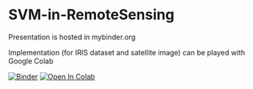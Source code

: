 # SVM-in-RemoteSensing

Presentation is hosted in mybinder.org

Implementation (for IRIS dataset and satellite image) can be played with Google Colab

[![Binder](https://mybinder.org/badge_logo.svg)](https://mybinder.org/v2/gh/VaasuDevanS/SVM-in-RemoteSensing/master?filepath=Presentation_Talk%2FSupport%20Vector%20Machine.ipynb)
[![Open In Colab](https://colab.research.google.com/assets/colab-badge.svg)](https://colab.research.google.com/github/vaasudevans/SVM-in-RemoteSensing/blob/master/Implementation/SupportVectorMachine.ipynb)
